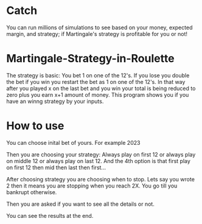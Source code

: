 # Catch

You can run millions of simulations to see based on your money, expected margin, and strategy; if Martingale's strategy is profitable for you or not!

# Martingale-Strategy-in-Roulette

The strategy is basic: You bet 1 on one of the 12's. If you lose you double the bet if you win you restart the bet as 1 on one of the 12's. In that way after you played x on the last bet and you win your total is being reduced to zero plus you earn x+1 amount of money. This program shows you if you have an winng strategy by your inputs.



# How to use

You can choose inital bet of yours. For example 2023

Then you are choosing your strategy: Always play on first 12 or always play on middle 12 or always play on last 12. And the 4th option is that first play on first 12 then mid then last then first... 

After choosing strategy you are choosing when to stop. Lets say you wrote 2 then it means you are stopping when you reach 2X. You go till you bankrupt otherwise.

Then you are asked if you want to see all the details or not.

You can see the results at the end.
